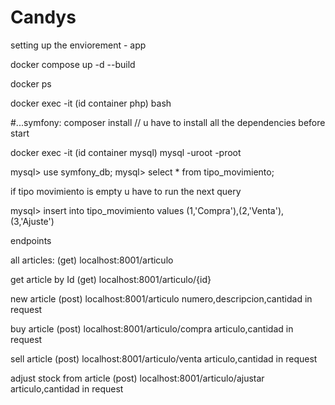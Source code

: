 # Candys

setting up the enviorement - app

docker compose up -d --build

docker ps

docker exec -it (id container php) bash

#...symfony: composer install // u have to install all the dependencies before start

docker exec -it (id container mysql) mysql -uroot -proot

mysql> use symfony_db;
mysql> select * from tipo_movimiento;

if tipo movimiento is empty u have to run the next query

mysql> insert into tipo_movimiento values (1,'Compra'),(2,'Venta'),(3,'Ajuste')

endpoints

all articles:
(get) localhost:8001/articulo 

get article by Id
(get) localhost:8001/articulo/{id}

new article
(post) localhost:8001/articulo 
numero,descripcion,cantidad in request

buy article
(post) localhost:8001/articulo/compra
articulo,cantidad in request

sell article
(post) localhost:8001/articulo/venta
articulo,cantidad in request

adjust stock from article
(post) localhost:8001/articulo/ajustar
articulo,cantidad in request
